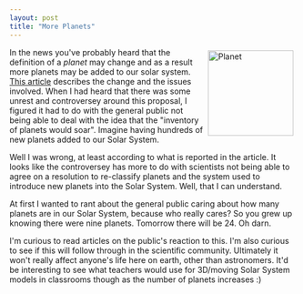 ```yaml
---
layout: post
title: "More Planets"
---
```


<p><img style="MARGIN: 5px" alt="Planet" src="http://www.universetoday.com/am/uploads/2005-0613planet-full.jpg" width="150" align="right" />In the news you've probably heard that the definition of a <em>planet</em> may change and as a result more planets may be added to our solar system. <a href="http://news.yahoo.com/s/space/20060816/sc_space/nineplanetsbecome12withcontroversialnewdefinition" target="_blank">This article</a> describes the change and the issues involved. When I had heard that there was some unrest and controversey around this proposal, I figured it had to do with the general public not being able to deal with the idea that the "inventory of planets would soar". Imagine having hundreds of new planets added to our Solar System. </p>
<p>Well I was wrong, at least according to what is reported in the article. It looks like the controversey has more to do with scientists not being able to agree on a resolution to re-classify planets and the system used to introduce new planets into the Solar System. Well, that I can understand. </p>
<p>At first I wanted to rant about the general public caring about how many planets are in our Solar System, because who really cares? So you grew up knowing there were nine planets. Tomorrow there will be 24. Oh darn.</p>
<p>I'm curious to read articles on the public's reaction to this. I'm also curious to see if this will follow through in the scientific community. Ultimately it won't really affect anyone's life here on earth, other than astronomers. It'd be interesting to see what teachers would use for 3D/moving Solar System models in classrooms though as the number of planets increases :)</p>
 
